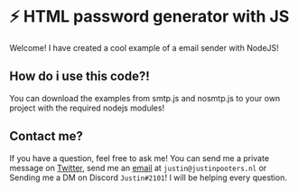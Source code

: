 # ⚡ HTML password generator with JS

Welcome! I have created a cool example of a email sender with NodeJS!

## How do i use this code?!

You can download the examples from smtp.js and nosmtp.js to your own project with the required nodejs modules!

## Contact me?

If you have a question, feel free to ask me! You can send me a private message on [Twitter](https://twitter.com/justinpooters), send me an [email](mailto:justin@justinpooters.nl) at `justin@justinpooters.nl` or Sending me a DM on Discord `Justin#2101`! I will be helping every question.
